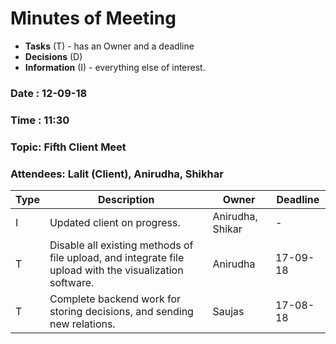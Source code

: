 # Minutes of Meeting

* **Tasks** (T) - has an Owner and a deadline
* **Decisions** (D)
* **Information** (I) - everything else of interest.
 
### Date : 12-09-18
### Time : 11:30
### Topic: Fifth Client Meet
### Attendees: Lalit (Client), Anirudha, Shikhar

Type | Description | Owner | Deadline  
--- | --- | --- | ---  
I | Updated client on progress. | Anirudha, Shikar | -
T | Disable all existing methods of file upload, and integrate file upload with the visualization software.  | Anirudha | 17-09-18
T | Complete backend work for storing decisions, and sending new relations. | Saujas | 17-08-18


